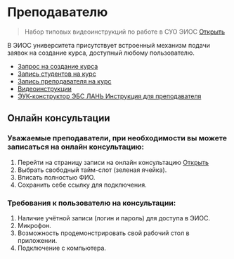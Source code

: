 # Преподавателю

> Набор типовых видеоинструкций по работе в  <tooltip term="lms">СУО</tooltip> <tooltip term="eios">ЭИОС</tooltip> [Открыть](video_teacher.md)

В <tooltip term="eios">ЭИОС</tooltip> университета присутствует встроенный механизм подачи заявок на создание курса, доступный любому пользователю.

- [Запрос на создание курса](request_course.md)
- [Запись студентов на курс](enrol_students.md)
- [Запись преподавателя на курс](enrol_teacher.md)
- [Видеоинструкции](video_teacher.md)
- [ЭУК-конструктор ЭБС ЛАНЬ Инструкция для преподавателя](./resources/ЭУК-конструктор%20ЭБС%20ЛАНЬ%20Инструкция%20для%20преподавателя.pdf)

## Онлайн консультации

### Уважаемые преподаватели, при необходимости вы можете записаться на онлайн консультацию:

1. Перейти на страницу записи на онлайн консультацию [Открыть](https://cloud.mail.ru/public/2yqk/xVBXDP97H)
2. Выбрать свободный тайм-слот (зеленая ячейка).
3. Вписать полностью ФИО.
4. Сохранить себе ссылку для подключения.

### Требования к пользователю на консультации:

1. Наличие учётной записи (логин и пароль) для доступа в ЭИОС.
2. Микрофон.
3. Возможность продемонстрировать свой рабочий стол в приложении.
4. Подключение с компьютера.